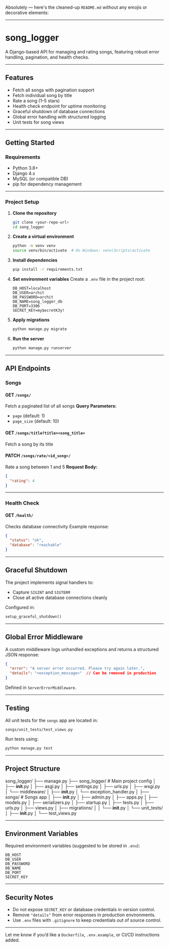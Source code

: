 Absolutely — here's the cleaned-up `README.md` without any emojis or decorative elements:

---

# song_logger

A Django-based API for managing and rating songs, featuring robust error handling, pagination, and health checks.

---

## Features

* Fetch all songs with pagination support
* Fetch individual song by title
* Rate a song (1–5 stars)
* Health check endpoint for uptime monitoring
* Graceful shutdown of database connections
* Global error handling with structured logging
* Unit tests for song views

---

## Getting Started

### Requirements

* Python 3.8+
* Django 4.x
* MySQL (or compatible DB)
* pip for dependency management

---

### Project Setup

1. **Clone the repository**

   ```bash
   git clone <your-repo-url>
   cd song_logger
   ```

2. **Create a virtual environment**

   ```bash
   python -m venv venv
   source venv/bin/activate  # On Windows: venv\Scripts\activate
   ```

3. **Install dependencies**

   ```bash
   pip install -r requirements.txt
   ```

4. **Set environment variables**
   Create a `.env` file in the project root:

   ```env
   DB_HOST=localhost
   DB_USER=archit
   DB_PASSWORD=archit
   DB_NAME=song_logger_db
   DB_PORT=3306
   SECRET_KEY=my$ecretK3y!
   ```

5. **Apply migrations**

   ```bash
   python manage.py migrate
   ```

6. **Run the server**

   ```bash
   python manage.py runserver
   ```

---

## API Endpoints

### Songs

#### GET `/songs/`

Fetch a paginated list of all songs
**Query Parameters:**

* `page` (default: 1)
* `page_size` (default: 10)

#### GET `/songs/title?title=<song_title>`

Fetch a song by its title

#### PATCH `/songs/rate/<id_song>/`

Rate a song between 1 and 5
**Request Body:**

```json
{
  "rating": 4
}
```

---

### Health Check

#### GET `/health/`

Checks database connectivity
Example response:

```json
{
  "status": "ok",
  "database": "reachable"
}
```

---

## Graceful Shutdown

The project implements signal handlers to:

* Capture `SIGINT` and `SIGTERM`
* Close all active database connections cleanly

Configured in:

```python
setup_graceful_shutdown()
```

---

## Global Error Middleware

A custom middleware logs unhandled exceptions and returns a structured JSON response:

```json
{
  "error": "A server error occurred. Please try again later.",
  "details": "<exception_message>"  // Can be removed in production
}
```

Defined in `ServerErrorMiddleware`.

---

## Testing

All unit tests for the `songs` app are located in:

```
songs/unit_tests/test_views.py
```

Run tests using:

```bash
python manage.py test
```

---

## Project Structure
song_logger/
├── manage.py
├── song_logger/               # Main project config
│   ├── __init__.py
│   ├── asgi.py
│   ├── settings.py
│   ├── urls.py
│   ├── wsgi.py
│   └── middleware/
│       ├── __init__.py
│       └── exception_handler.py
│
├── songs/                     # Songs app
│   ├── __init__.py
│   ├── admin.py
│   ├── apps.py
│   ├── models.py
│   ├── serializers.py
│   ├── startup.py
│   ├── tests.py
│   ├── urls.py
│   ├── views.py
│   ├── migrations/
│   │   └── __init__.py
│   └── unit_tests/
│       ├── __init__.py
│       └── test_views.py

---

## Environment Variables

Required environment variables (suggested to be stored in `.env`):

```
DB_HOST
DB_USER
DB_PASSWORD
DB_NAME
DB_PORT
SECRET_KEY
```

---

## Security Notes

* Do not expose `SECRET_KEY` or database credentials in version control.
* Remove `"details"` from error responses in production environments.
* Use `.env` files with `.gitignore` to keep credentials out of source control.

---

Let me know if you’d like a `Dockerfile`, `.env.example`, or CI/CD instructions added.
